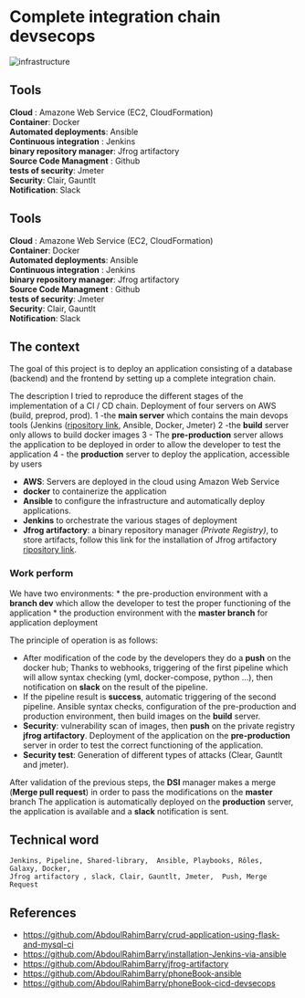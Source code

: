 # Complete integration chain devsecops

![infrastructure](https://user-images.githubusercontent.com/50138085/90188810-62d5f280-ddbc-11ea-97ca-88006cfcd2c5.PNG)


## Tools
 **Cloud** : Amazone Web Service (EC2, CloudFormation)  
 **Container**: Docker  
 **Automated deployments**: Ansible  
 **Continuous integration** : Jenkins  
 **binary repository manager**: Jfrog artifactory  
 **Source Code Managment** : Github  
 **tests of security**: Jmeter  
 **Security**: Clair, Gauntlt  
 **Notification**: Slack  

## Tools

**Cloud** : Amazone Web Service (EC2, CloudFormation)  
**Container**: Docker  
**Automated deployments**: Ansible  
**Continuous integration** : Jenkins  
**binary repository manager**: Jfrog artifactory  
**Source Code Managment** : Github  
**tests of security**: Jmeter  
**Security**: Clair, Gauntlt  
**Notification**: Slack  

## The context

The goal of this project is to deploy an application consisting of a database (backend) and the frontend by setting up a complete integration chain.

The description
I tried to reproduce the different stages of the implementation
  of a CI / CD chain.
Deployment of four servers on AWS (build, preprod, prod).
1 -the **main server** which contains the main devops tools (Jenkins ([ripository link](https://github.com/AbdoulRahimBarry/installation-Jenkins-via-ansible), Ansible, Docker, Jmeter)
2 -the **build** server only allows to build docker images
3 - The **pre-production** server allows the application to be deployed in order to allow the developer to test the application
4 - the **production** server to deploy the application, accessible by users

* **AWS**: Servers are deployed in the cloud using Amazon Web Service
* **docker** to containerize the application
* **Ansible** to configure the infrastructure and automatically deploy applications.
* **Jenkins** to orchestrate the various stages of deployment
* **Jfrog artifactory**: a binary repository manager *(Private Registry)*, to store artifacts, follow this link for the installation of Jfrog artifactory [ripository link](https://github.com/AbdoulRahimBarry/jfrog-artifactory).

### Work perform

We have two environments:
    * the pre-production environment with a **branch dev**
      which allow the developer to test the proper functioning of the application
    * the production environment with the **master branch**
       for application deployment

The principle of operation is as follows:

* After modification of the code by the developers they do a **push** on the docker hub;
  Thanks to webhooks, triggering of the first pipeline which will allow syntax checking (yml, docker-compose, python ...), then notification on **slack** on the result of the pipeline.
* If the pipeline result is **success**, automatic triggering of the second pipeline.
  Ansible syntax checks, configuration of the pre-production and production environment, then build images on the **build** server.
* **Security**: vulnerability scan of images, then **push** on the private registry **jfrog artifactory**.
  Deployment of the application on the **pre-production** server in order to test the correct functioning of the application.
* **Security test**: Generation of different types of attacks (Clear, Gauntlt and jmeter).

After validation of the previous steps, the **DSI** manager makes a merge (**Merge pull request**) in order to pass the modifications on the **master** branch
The application is automatically deployed on the **production** server, the application is available and a **slack** notification is sent.

## Technical word
```
Jenkins, Pipeline, Shared-library,  Ansible, Playbooks, Rôles, Galaxy, Docker, 
Jfrog artifactory , slack, Clair, Gauntlt, Jmeter,  Push, Merge Request
```

## References
* https://github.com/AbdoulRahimBarry/crud-application-using-flask-and-mysql-ci
* https://github.com/AbdoulRahimBarry/installation-Jenkins-via-ansible
* https://github.com/AbdoulRahimBarry/jfrog-artifactory
* https://github.com/AbdoulRahimBarry/phoneBook-ansible
* https://github.com/AbdoulRahimBarry/phoneBook-cicd-devsecops
